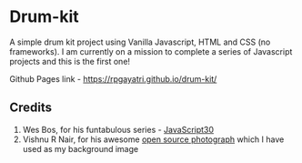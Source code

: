 # Drum-kit

A simple drum kit project using Vanilla Javascript, HTML and CSS (no frameworks). I am currently on a mission to complete a series of Javascript projects and this is the first one!

Github Pages link - https://rpgayatri.github.io/drum-kit/

## Credits

1. Wes Bos, for his funtabulous series - [JavaScript30](https://javascript30.com/)
2. Vishnu R Nair, for his awesome [open source photograph](https://unsplash.com/photos/m1WZS5ye404) which I have used as my background image
